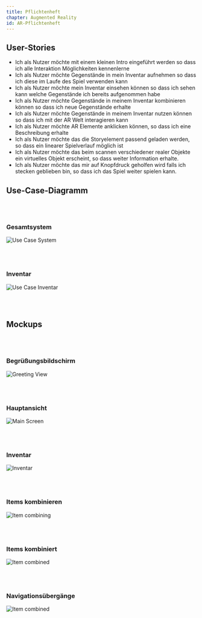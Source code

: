 ```yaml
---
title: Pflichtenheft
chapter: Augmented Reality
id: AR-Pflichtenheft
---
```


## User-Stories

* Ich als Nutzer möchte mit einem kleinen Intro eingeführt werden so dass ich alle Interaktion Möglichkeiten kennenlerne
* Ich als Nutzer möchte Gegenstände in mein Inventar aufnehmen so dass ich diese im Laufe des Spiel verwenden kann
* Ich als Nutzer möchte mein Inventar einsehen können so dass ich sehen kann welche Gegenstände ich bereits aufgenommen habe
* Ich als Nutzer möchte Gegenstände in meinem Inventar kombinieren können so dass ich neue Gegenstände erhalte
* Ich als Nutzer möchte Gegenstände in meinem Inventar nutzen können so dass ich mit der AR Welt interagieren kann
* Ich als Nutzer möchte AR Elemente anklicken können, so dass ich eine Beschreibung erhalte
* Ich als Nutzer möchte das die Storyelement passend geladen werden, so dass ein linearer Spielverlauf möglich ist
* Ich als Nutzer möchte das beim scannen verschiedener realer Objekte ein virtuelles Objekt erscheint, so dass weiter Information erhalte.
* Ich als Nutzer möchte das mir auf Knopfdruck geholfen wird falls ich stecken geblieben bin, so dass ich das Spiel weiter spielen kann.

## Use-Case-Diagramm

<br></br>
### Gesamtsystem
![Use Case System](./images/usecases/System.png "System")

<br></br>
### Inventar
![Use Case Inventar](./images/usecases/Inventar.png "Inventar")

<br></br>
## Mockups

<br></br>
### Begrüßungsbildschirm
![Greeting View](./images/mockups/GreetingView.png "Greeting View")

<br></br>
### Hauptansicht
![Main Screen](./images/mockups/mainscreen.png "Main Screen")

<br></br>
### Inventar
![Inventar](./images/mockups/InventarOpen.png "Inventar")

<br></br>
### Items kombinieren
![Item combining](./images/mockups/ItemCombining.png "Item combining")

<br></br>
### Items kombiniert
![Item combined](./images/mockups/ItemsCombined.png "Item combined")

<br></br>
### Navigationsübergänge
![Item combined](./images/navigation/navigation.png "Navigation transition")
